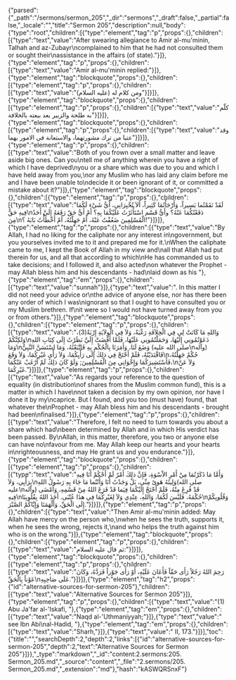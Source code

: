 {"parsed":{"_path":"/sermons/sermon_205","_dir":"sermons","_draft":false,"_partial":false,"_locale":"","title":"Sermon 205","description":null,"body":{"type":"root","children":[{"type":"element","tag":"p","props":{},"children":[{"type":"text","value":"After swearing allegiance to Amir al-mu'minin, Talhah and az-Zubayr\ncomplained to him that he had not consulted them or sought their\nassistance in the affairs (of state)."}]},{"type":"element","tag":"p","props":{},"children":[{"type":"text","value":"Amir al-mu'minin replied:"}]},{"type":"element","tag":"blockquote","props":{},"children":[{"type":"element","tag":"p","props":{},"children":[{"type":"text","value":"ومن كلام له (عليه السلام)"}]}]},{"type":"element","tag":"blockquote","props":{},"children":[{"type":"element","tag":"p","props":{},"children":[{"type":"text","value":"كلّم به طلحة والزبير بعد بيعته بالخلافة"}]}]},{"type":"element","tag":"blockquote","props":{},"children":[{"type":"element","tag":"p","props":{},"children":[{"type":"text","value":"وقد عتبا من ترك مشورتهما، والاستعانة في الامور بهما"}]}]},{"type":"element","tag":"p","props":{},"children":[{"type":"text","value":"Both of you frown over a small matter and leave aside big ones. Can you\ntell me of anything wherein you have a right of which I have deprived\nyou or a share which was due to you and which I have held away from you,\nor any Muslim who has laid any claim before me and I have been unable to\ndecide it or been ignorant of it, or committed a mistake about it?"}]},{"type":"element","tag":"blockquote","props":{},"children":[{"type":"element","tag":"p","props":{},"children":[{"type":"text","value":"لَقَدْ نَقَمْتُما يَسِيراً، وَأَرْجَأْتُمَا كَثِيراً، أَلاَ تُخْبِرَانِي، أَيُّ شَيْء لَكُمَا فِيهِ حَقٌّ\nدَفَعْتُكُمَا عَنْهُ؟ وأَيُّ قَسْم اسْتَأْثَرْتُ عَلَيْكُمَا بِهِ؟ أَمْ أَيُّ حَقّ رَفَعَهُ إِلَيَّ أَحَدٌ مِنَ\nالْمُسْلِمِينَ ضَعُفْتُ عَنْهُ، أَمْ جَهِلْتُهُ، أَمْ أَخْطَأْتُ بَابَهُ ؟!"}]}]},{"type":"element","tag":"p","props":{},"children":[{"type":"text","value":"By Allah, I had no liking for the caliphate nor any interest in\ngovernment, but you yourselves invited me to it and prepared me for it.\nWhen the caliphate came to me, I kept the Book of Allah in my view and\nall that Allah had put therein for us, and all that according to which\nHe has commanded us to take decisions; and I followed it, and also acted\non whatever the Prophet - may Allah bless him and his descendants - had\nlaid down as his "},{"type":"element","tag":"em","props":{},"children":[{"type":"text","value":"sunnah"}]},{"type":"text","value":". In this matter I did not need your advice or\nthe advice of anyone else, nor has there been any order of which I was\nignorant so that I ought to have consulted you or my Muslim brethren. If\nit were so I would not have turned away from you or from others."}]},{"type":"element","tag":"blockquote","props":{},"children":[{"type":"element","tag":"p","props":{},"children":[{"type":"text","value":"وَاللهِ مَا كَانَتْ لِي فِي الْخِلاَفَةِ رَغْبَةٌ، وَلاَ فِي الْوِلاَيَةِ إِرْبَةٌ(3)، وَلكِنَّكُمْ\nدَعَوْتُمُونِي إِلَيْهَا، وَحَمَلْتُمُونِي عَلَيْهَا، فَلَمَّا أَفْضَتْ إِلَيَّ نَظَرْتُ إِلَى كِتَابِ اللهِ وَمَا\nوَضَعَ لَنَا، وَأَمَرَنَا بِالْحُكْمِ بِهِ فَاتَّبَعْتُهُ، وَمَا اسْتَسَنَّ النَّبِيُّ (صلى الله عليه\nوآله) فَاقْتَدَيْتُهُ، فَلَمْ أَحْتَجْ فِي ذلِكَ إِلَى رَأْيِكُمَا، وَلاَ رَأْيِ غَيْرِكُمَا، وَلاَ وَقَعَ\nحُكْمٌ جَهِلْتُهُ، فَأَسْتَشِيرَكُمَا وَإِخْوَانِي مِنَ الْمُسْلِمِينَ; وَلَوْ كَانَ ذلِكَ لَمْ أَرْغَبْ عَنْكُمَا،\nوَلاَ عَنْ غَيْرِكُمَا."}]}]},{"type":"element","tag":"p","props":{},"children":[{"type":"text","value":"As regards your reference to the question of equality (in distribution\nof shares from the Muslim common fund), this is a matter in which I have\nnot taken a decision by my own opinion, nor have I done it by my\ncaprice. But I found, and you too (must have) found, that whatever the\nProphet - may Allah bless him and his descendants - brought had been\nfinalised."}]},{"type":"element","tag":"p","props":{},"children":[{"type":"text","value":"Therefore, I felt no need to turn towards you about a share which had\nbeen determined by Allah and in which His verdict has been passed. By\nAllah, in this matter, therefore, you two or anyone else can have no\nfavour from me. May Allah keep our hearts and your hearts in\nrighteousness, and may He grant us and you endurance."}]},{"type":"element","tag":"blockquote","props":{},"children":[{"type":"element","tag":"p","props":{},"children":[{"type":"text","value":"وَأَمَّا مَا ذَكَرْتُمَا مِنْ أَمْرِ الاْسْوَةِ، فَإِنَّ ذلِكَ أَمْرٌ لَمْ أَحْكُمْ أَنَا فِيهِ بِرَأْيِي، وَلاَ\nوَلِيتُهُ هَوىً مِنِّي، بَلْ وَجَدْتُ أَنَا وَأَنْتُما مَا جَاءَ بِهِ رَسُولُ اللهِ(صلى الله عليه\nوآله) قَدْ فُرِغَ مِنْهُ، فَلَمْ أَحْتَجْ إِلَيْكُمَا فِيَما قَدْ فَرَغَ اللهُ مِنْ قَسْمِهِ، وَأَمْضَى فِيهِ\nحُكْمَهُ، فَلَيْسَ لَكُمَا، وَاللهِ، عِنْدِي وَلاَ لِغَيْرِكُمَا فِي هذَا عُتْبَى. أَخَذَ اللهُ بِقُلُوبِنَا\nوَقُلُوبِكُمْ إِلَى الْحَقِّ، وَأَلْهَمَنَا وَإِيَّاكُمْ الصَّبْرَ."}]}]},{"type":"element","tag":"p","props":{},"children":[{"type":"text","value":"Then Amir al-mu'minin added: May Allah have mercy on the person who,\nwhen he sees the truth, supports it, when he sees the wrong, rejects it,\nand who helps the truth against him who is on the wrong."}]},{"type":"element","tag":"blockquote","props":{},"children":[{"type":"element","tag":"p","props":{},"children":[{"type":"text","value":"ثم قال عليه السلام:"}]}]},{"type":"element","tag":"blockquote","props":{},"children":[{"type":"element","tag":"p","props":{},"children":[{"type":"text","value":"رَحِمَ اللهُ رَجُلاً رَأَى حَقّاً فَأَعَانَ عَلَيْهِ، أَوْ رَأَى جَوْراً فَرَدَّهُ، وَكَانَ عَوْناً بِالْحَقِّ\nعَلَى صَاحِبِهِ."}]}]},{"type":"element","tag":"h2","props":{"id":"alternative-sources-for-sermon-205"},"children":[{"type":"text","value":"Alternative Sources for Sermon 205"}]},{"type":"element","tag":"p","props":{},"children":[{"type":"text","value":"(1) Abu Ja'far al-'Iskafi, "},{"type":"element","tag":"em","props":{},"children":[{"type":"text","value":"Naqd al-'Uthmaniyyah;"}]},{"type":"text","value":" see Ibn Abi\nal-Hadid, "},{"type":"element","tag":"em","props":{},"children":[{"type":"text","value":"Sharh,"}]},{"type":"text","value":" II, 173."}]}],"toc":{"title":"","searchDepth":2,"depth":2,"links":[{"id":"alternative-sources-for-sermon-205","depth":2,"text":"Alternative Sources for Sermon 205"}]}},"_type":"markdown","_id":"content:2.sermons:205. Sermon_205.md","_source":"content","_file":"2.sermons/205. Sermon_205.md","_extension":"md"},"hash":"kASWQRSnxF"}